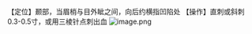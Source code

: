 【定位】颞部，当眉梢与目外眦之间，向后约横指凹陷处
【操作】直刺或斜刺0.3-0.5寸，或用三棱针点刺出血
![image.png](https://picgo18719498306.oss-cn-guangzhou.aliyuncs.com/20250424010144179.png)
